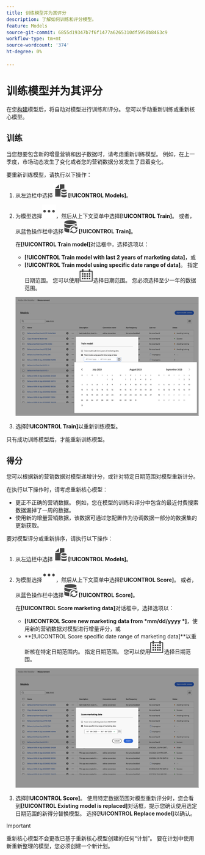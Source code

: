```yaml
---
title: 训练模型并为其评分
description: 了解如何训练和评分模型。
feature: Models
source-git-commit: 6855d19347b7f6f1477a6265310df5950b8463c9
workflow-type: tm+mt
source-wordcount: '374'
ht-degree: 0%

---
```


# 训练模型并为其评分

在您[构建](/help/models/build.md)模型后，将自动对模型进行训练和评分。 您可以手动重新训练或重新核心模型。

## 训练

当您想要包含新的增量营销和因子数据时，请考虑重新训练模型。 例如，在上一季度，市场动态发生了变化或者您的营销数据分发发生了显着变化。

要重新训练模型，请执行以下操作：

1. 从左边栏中选择![](/help/assets/icons/FileData.svg) **[!UICONTROL Models]**。

1. 为模型选择![更多](/help/assets/icons/More.svg)，然后从上下文菜单中选择&#x200B;**[!UICONTROL Train]**。 或者，从蓝色操作栏中选择![DataRefresh](/help/assets/icons/DataRefresh.svg) **[!UICONTROL Train]**。

   在&#x200B;**[!UICONTROL Train model]**&#x200B;对话框中，选择选项以：

   * **[!UICONTROL Train model with last 2 years of marketing data]**，或
   * **[!UICONTROL Train model using specific date range of data]**。
指定日期范围。 您可以使用![日历](/help/assets/icons/Calendar.svg)选择日期范围。 您必须选择至少一年的数据范围。

   ![重新训练模型](../assets/retrain-model.png)

1. 选择&#x200B;**[!UICONTROL Train]**&#x200B;以重新训练模型。


只有成功训练模型后，才能重新训练模型。


## 得分


您可以根据新的营销数据对模型递增计分，或针对特定日期范围对模型重新计分。

在执行以下操作时，请考虑重新核心模型：

* 更正不正确的营销数据。 例如，您在模型的训练和评分中包含的最近付费搜索数据漏掉了一周的数据。
* 使用新的增量营销数据，该数据可通过您配置作为协调数据一部分的数据集的更新获取。

要对模型评分或重新排序，请执行以下操作：

1. 从左边栏中选择![](/help/assets/icons/FileData.svg) **[!UICONTROL Models]**。

1. 为模型选择![更多](/help/assets/icons/More.svg)，然后从上下文菜单中选择&#x200B;**[!UICONTROL Score]**。 或者，从蓝色操作栏中选择![DataRefresh](/help/assets/icons/DataRefresh.svg) **[!UICONTROL Score]**。

   在&#x200B;**[!UICONTROL Score marketing data]**&#x200B;对话框中，选择选项以：

   * **[!UICONTROL Score new marketing data from *mm/dd/yyyy *]**，使用新的营销数据对模型进行增量评分，或
   * **[!UICONTROL Score specific date range of marketing data]**以重新核在特定日期范围内。
指定日期范围。 您可以使用![日历](/help/assets/icons/Calendar.svg)选择日期范围。

   ![重新核心模型](../assets/rescore-model.png)

1. 选择&#x200B;**[!UICONTROL Score]**。 使用特定数据范围对模型重新评分时，您会看到&#x200B;**[!UICONTROL Existing model is replaced]**&#x200B;对话框，提示您确认使用选定日期范围的新得分替换模型。 选择&#x200B;**[!UICONTROL Replace model]**&#x200B;以确认。

>[!IMPORTANT]
>
>重新核心模型不会更改已基于重新核心模型创建的任何“计划”。 要在计划中使用新重新整理的模型，您必须创建一个新计划。

